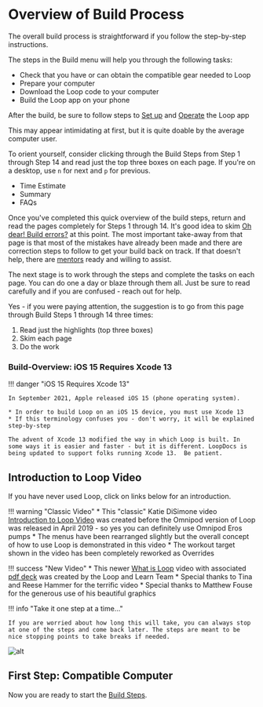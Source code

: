 # Overview of Build Process

The overall build process is straightforward if you follow the step-by-step instructions.

The steps in the Build menu will help you through the following tasks:

* Check that you have or can obtain the compatible gear needed to Loop
* Prepare your computer
* Download the Loop code to your computer
* Build the Loop app on your phone

After the build, be sure to follow steps to [Set up](../operation/overview.md) and [Operate](../operation/features/carbs.md) the Loop app

This may appear intimidating at first, but it is quite doable by the average computer user.

To orient yourself, consider clicking through the Build Steps from Step 1 through Step 14 and read just the top three boxes on each page. If you're on a desktop, use `n` for next and `p` for previous.

* Time Estimate
* Summary
* FAQs

Once you've completed this quick overview of the build steps, return and read the pages completely for Steps 1 through 14. It's good idea to skim [Oh dear! Build errors?](build_errors.md) at this point. The most important take-away from that page is that most of the mistakes have already been made and there are correction steps to follow to get your build back on track. If that doesn't help, there are [mentors](../index.md#stay-in-the-loop) ready and willing to assist.

The next stage is to work through the steps and complete the tasks on each page.  You can do one a day or blaze through them all.  Just be sure to read carefully and if you are confused - reach out for help.

Yes - if you were paying attention, the suggestion is to go from this page through Build Steps 1 through 14 three times:

1. Read just the highlights (top three boxes)
1. Skim each page
1. Do the work

### Build-Overview: iOS 15 Requires Xcode 13

!!! danger "iOS 15 Requires Xcode 13"

    In September 2021, Apple released iOS 15 (phone operating system).  

    * In order to build Loop on an iOS 15 device, you must use Xcode 13  
    * If this terminology confuses you - don't worry, it will be explained step-by-step

    The advent of Xcode 13 modified the way in which Loop is built. In some ways it is easier and faster - but it is different. LoopDocs is being updated to support folks running Xcode 13.  Be patient.

## Introduction to Loop Video

If you have never used Loop, click on links below for an introduction.

!!! warning "Classic Video"
    * This "classic" Katie DiSimone video [Introduction to Loop Video](https://youtu.be/qw_u1lqboCs) was created before the Omnipod version of Loop was released in April 2019 - so yes you can definitely use Omnipod Eros pumps
    * The menus have been rearranged slightly but the overall concept of how to use Loop is demonstrated in this video
    * The workout target shown in the video has been completely reworked as Overrides

!!! success "New Video"
    * This newer [What is Loop](https://youtu.be/64qhgnmkyAE) video with associated [pdf deck](http://www.loopandlearn.org/wp-content/uploads/2021/05/What-is-Loop.pdf) was created by the Loop and Learn Team
    * Special thanks to Tina and Reese Hammer for the terrific video
    * Special thanks to Matthew Fouse for the generous use of his beautiful graphics

!!! info "Take it one step at a time..."

    If you are worried about how long this will take, you can always stop at one of the steps and come back later. The steps are meant to be nice stopping points to take breaks if needed.

![alt](https://media.giphy.com/media/xThta8UkUaoqJoJQC4/giphy.gif)

## First Step: Compatible Computer

Now you are ready to start the [Build Steps](step1.md).
